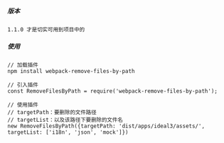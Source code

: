 ##### 版本

    1.1.0 才是切实可用到项目中的

##### 使用

    // 加载插件
    npm install webpack-remove-files-by-path

    // 引入插件
    const RemoveFilesByPath = require('webpack-remove-files-by-path');

    // 使用插件
    // targetPath：要删除的文件路径
    // targetList：以及该路径下要删除的文件名
    new RemoveFilesByPath({targetPath: 'dist/apps/ideal3/assets/', targetList: ['i18n', 'json', 'mock']})
